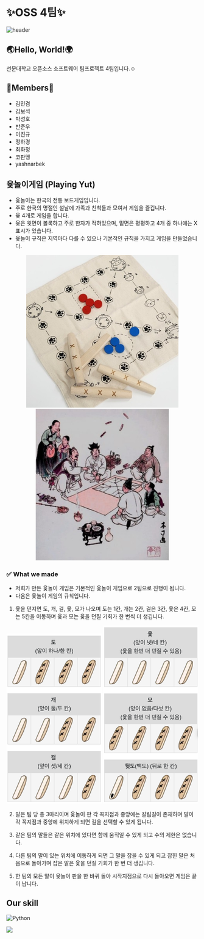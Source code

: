 <h1>✨OSS 4팀✨</h1>

![header](https://capsule-render.vercel.app/api?type=waving&color=auto&height=230&section=header&text=Hello%20World&fontSize=80)


## 🌏Hello, World!🌍

선문대학교 오픈소스 소프트웨어 팀프로젝트 4팀입니다.☺️


## 👥Members👥
- 김민겸
- 김보석
- 박성호
- 반준우
- 이진규
- 정하경
- 최화정
- 코판멩
- yashnarbek 

## 윷놀이게임 (Playing Yut)
- 윷놀이는 한국의 전통 보드게임입니다. 
- 주로 한국의 명절인 설날에 가족과 친척들과 모여서 게임을 즐깁니다.
- 윷 4개로 게임을 합니다. 
- 윷은 윗면이 볼록하고 주로 한자가 적혀있으며, 밑면은 평평하고 4개 중 하나에는 X 표시가 있습니다. 
- 윷놀이 규칙은 지역마다 다를 수 있으나 기본적인 규칙을 가지고 게임을 만들었습니다. 

<div align=center>
<img src = "./pictures/Yut.jpeg" width="400">
<img src = "./pictures/playingYut.jpeg" width="350">
</div>


### ✅ What we made
- 저희가 만든 윷놀이 게임은 기본적인 윷놀이 게임으로 2팀으로 진행이 됩니다. 
- 다음은 윷놀이 게임의 규칙입니다.

1. 윷을 던지면 도, 개, 걸, 윷, 모가 나오며 도는 1칸, 개는 2칸, 걸은 3칸, 윷은 4칸, 모는 5칸을 이동하며 윷과 모는 윷을 던질 기회가 한 번씩 더 생깁니다.
<div align=center>
<img src = "./pictures/Yut_rule1.png" width="250">
<img src = "./pictures/Yut_rule2.png" width="250">
</div>

2. 말은 팀 당 총 3마리이며 윷놀이 판 각 꼭지점과 중앙에는 갈림길이 존재하며 말이 각 꼭지점과 중앙에 위치하게 되면 길을 선택할 수 있게 됩니다.

3. 같은 팀의 말들은 같은 위치에 있다면 함께 움직일 수 있게 되고 수의 제한은 없습니다.

4. 다른 팀의 말이 있는 위치에 이동하게 되면 그 말을 잡을 수 있게 되고 잡힌 말은 처음으로 돌아가며 잡은 말은 윷을 던질 기회가 한 번 더 생깁니다. 

5. 한 팀의 모든 말이 윷놀이 판을 한 바퀴 돌아 시작지점으로 다시 돌아오면 게임은 끝이 납니다.

## Our skill 
![Python](https://img.shields.io/badge/Python-3776AB.svg?&style=for-the-badge&logo=Python&logoColor=white)

<img src="https://capsule-render.vercel.app/api?type=waving&color=auto&height=200&&text=Thank%20you&section=footer" />
